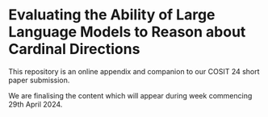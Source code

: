 # Evaluating the Ability of Large Language Models to Reason about Cardinal Directions

This repository is an online appendix and companion to our COSIT 24 short paper submission.

We are finalising the content which will appear during week commencing 29th April 2024.
